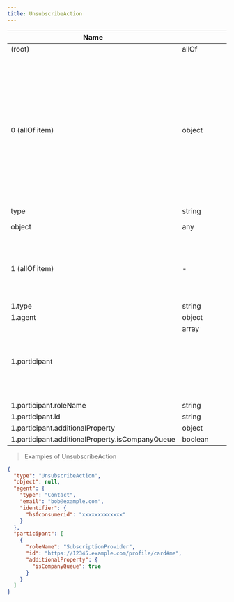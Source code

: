 ```yaml
---
title: UnsubscribeAction
---
```

| Name | Type | Description |
|---|---|---|
| (root) | allOf | - |
| 0 (allOf item) | object | An action performed by a direct agent and indirect participants upon a direct object. Optionally happens at a location with the help of an inanimate instrument. The execution of the action may produce a result. Specific action sub-type documentation specifies the exact expectation of each argument/role. [schema.org/Action](https://schema.org/Action) |
| type | string | the action type |
| object | any | item on which the action is carried out |
| 1 (allOf item) | - | the consumer (agent) has unsubscribed to content from the participant with roleName SubscriptionProvider. |
| 1.type | string | - |
| 1.agent | object | the subscriber |
| 1.participant | array<object> | the subscription provider, an Agent, Team, Office or Organization |
| 1.participant.roleName | string | - |
| 1.participant.id | string | - |
| 1.participant.additionalProperty | object | - |
| 1.participant.additionalProperty.isCompanyQueue | boolean | - |

> Examples of UnsubscribeAction

```json
{
  "type": "UnsubscribeAction",
  "object": null,
  "agent": {
    "type": "Contact",
    "email": "bob@example.com",
    "identifier": {
      "hsfconsumerid": "xxxxxxxxxxxxx"
    }
  },
  "participant": [
    {
      "roleName": "SubscriptionProvider",
      "id": "https://12345.example.com/profile/card#me",
      "additionalProperty": {
        "isCompanyQueue": true
      }
    }
  ]
}
```


